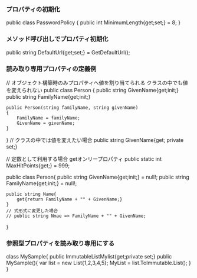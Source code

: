 ### プロパティの初期化
public class PasswordPolicy
{
    public int MinimumLength{get;set;} = 8;
}

### メソッド呼び出しでプロパティ初期化
public string DefaultUrl{get;set;} = GetDefaultUrl();

### 読み取り専用プロパティの定義例
// オブジェクト構築時のみプロパティへ値を割り当てられる
クラスの中でも値を変えられない
public class Person
{
    public string GivenName{get;init;}
    public string FamilyName{get;init;}

    public Person(string familyName, string givenName)
    {
        FamilyName = familyName;
        GivenName = givenName;
    }
}
// クラスの中では値を変えたい場合
public string GivenName{get; private set;}

// 定数として利用する場合
getオンリープロパティ
public static int MaxHitPoints{get;} = 999;

public class Person{
    public string GivenName{get;init;} = null!;
    public string FamilyName{get;init;} = null!;

    public string Name{
        get{return FamilyName + "" + GivenName;}
    }
    // 式形式に変更した場合
    // public string Nmae => FamilyName + "" + GivenName;
}

### 参照型プロパティを読み取り専用にする
class MySample{
    public ImmutableList<int>Mylist{get;private set;}
    public MySample(){
        var list = new List<int>{1,2,3,4,5};
        MyList = list.ToImmutable.List();
    }
}